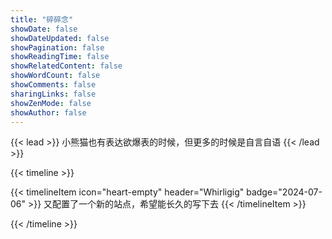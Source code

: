 ```yaml
---
title: "碎碎念"
showDate: false
showDateUpdated: false
showPagination: false
showReadingTime: false
showRelatedContent: false
showWordCount: false
showComments: false
sharingLinks: false
showZenMode: false
showAuthor: false
---
```

{{< lead >}}
小熊猫也有表达欲爆表的时候，但更多的时候是自言自语
{{< /lead >}}

<style>
    .max-w-prose {
        max-width: 100%;
    }
    .thumbnail {
        min-width: 180px;
    }
    @media (min-width: 640px) {
        .thumbnail {
            min-width: 300px;
        }
    }
</style>

{{< timeline >}}


{{< timelineItem icon="heart-empty" header="Whirligig" badge="2024-07-06" >}}
又配置了一个新的站点，希望能长久的写下去
{{< /timelineItem >}}

{{< /timeline >}}
